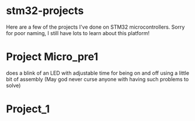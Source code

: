 # stm32-projects
Here are a few of the projects I've done on STM32 microcontrollers.
Sorry for poor naming, I still have lots to learn about this platform!

# Project Micro_pre1 
does a blink of an LED with adjustable time for being on and off using a little bit of assembly
(May god never curse anyone with having such problems to solve)

# Project_1
